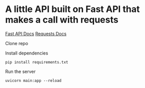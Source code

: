# A little API built on Fast API that makes a call with requests

[Fast API Docs](https://fastapi.tiangolo.com/)
[Requests Docs](https://requests.readthedocs.io/en/latest/)

Clone repo

Install dependencies

```
pip install requirements.txt
```

Run the server
```
uvicorn main:app --reload
```